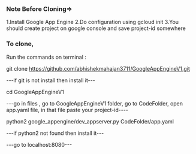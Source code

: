 ### Note Before Cloning=>
1.Install Google App Engine 
2.Do configuration using gcloud init
3.You should create project on google console and save project-id somewhere



### To clone,
Run the commands on terminal :

git clone https://github.com/abhishekmahajan3711/GoogleAppEngineV1.git

---if git is not install then install it---

cd GoogleAppEngineV1

---go in files , go to GoogleAppEngineV1 folder, go to CodeFolder, open app.yaml file, in that file paste your project-id----

python2 google_appengine/dev_appserver.py CodeFolder/app.yaml

---if python2 not found then install it---

---go to localhost:8080---
